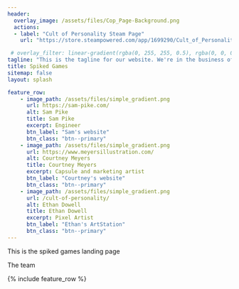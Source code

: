 ```yaml
---
header:
  overlay_image: /assets/files/Cop_Page-Background.png
  actions:
  - label: "Cult of Personality Steam Page"
    url: "https://store.steampowered.com/app/1699290/Cult_of_Personality/"

 # overlay_filter: linear-gradient(rgba(0, 255, 255, 0.5), rgba(0, 0, 0, .7))
tagline: "This is the tagline for our website. We're in the business of making YOU, the customer, cash"
title: Spiked Games
sitemap: false
layout: splash

feature_row:
    - image_path: /assets/files/simple_gradient.png
      url: https://sam-pike.com/
      alt: Sam Pike
      title: Sam Pike
      excerpt: Engineer
      btn_label: "Sam's website"
      btn_class: "btn--primary"
    - image_path: /assets/files/simple_gradient.png
      url: https://www.meyersillustration.com/
      alt: Courtney Meyers
      title: Courtney Meyers
      excerpt: Capsule and marketing artist
      btn_label: "Courtney's website"
      btn_class: "btn--primary"
    - image_path: /assets/files/simple_gradient.png
      url: /cult-of-personality/
      alt: Ethan Dowell
      title: Ethan Dowell
      excerpt: Pixel Artist
      btn_label: "Ethan's ArtStation"
      btn_class: "btn--primary"
---
```


This is the spiked games landing page

The team

{% include feature_row %}